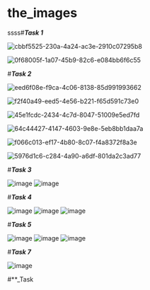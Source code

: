 # the_images

ssss#**_Task 1_**

![cbbf5525-230a-4a24-ac3e-2910c07295b8](https://github.com/varsharao2005/the_images/assets/148563974/eae7e629-377f-4fa4-9a78-3e4de7d29444)

![0f68005f-1a07-45b9-82c6-e084bb6f6c55](https://github.com/varsharao2005/the_images/assets/148563974/f0753b31-83d8-48cf-ba5d-dd125b074aac)

#**_Task 2_**


![eed6f08e-f9ca-4c06-8138-85d991993662](https://github.com/varsharao2005/the_images/assets/148563974/825d20d6-4116-4e55-926f-32f9e40a05c0)

![f2f40a49-eed5-4e56-b221-f65d591c73e0](https://github.com/varsharao2005/the_images/assets/148563974/a8b2e46f-ac88-489a-9879-6c07baef7e64)

![45e1fcdc-2434-4c7d-8047-51009e5ed7fd](https://github.com/varsharao2005/the_images/assets/148563974/d8a0af39-caa2-4485-a2d5-d18898e7bb30)

![64c44427-4147-4603-9e8e-5eb8bb1daa7a](https://github.com/varsharao2005/the_images/assets/148563974/a6385fef-cc4c-45f2-b786-1a7e45c70f21)

![f066c013-ef17-4b80-8c07-f4a8372f8a3e](https://github.com/varsharao2005/the_images/assets/148563974/a9e1b5b6-9639-4cc0-ac4b-e128ecb7fca5)

![5976d1c6-c284-4a90-a6df-801da2c3ad77](https://github.com/varsharao2005/the_images/assets/148563974/9d6ba539-d19b-4829-90b6-abad1d907dd1)


#**_Task 3_**


![image](https://github.com/varsharao2005/the_images/assets/148563974/214af485-52d7-44ec-93b7-31d1c4922472)
![image](https://github.com/varsharao2005/the_images/assets/148563974/f884e0dc-50ec-4094-be0d-f5b3875eb404)


#**_Task 4_**


![image](https://github.com/varsharao2005/the_images/assets/148563974/6f50cac1-6442-4885-8c48-a1bf5093c77e)
![image](https://github.com/varsharao2005/the_images/assets/148563974/b097bd2a-47f2-4984-aeda-45fced411225)
![image](https://github.com/varsharao2005/the_images/assets/148563974/20fdaf33-06ba-41f2-8099-546b9021df80)


#**_Task 5_**


![image](https://github.com/varsharao2005/the_images/assets/148563974/1bf4087a-cd40-4545-894b-9afbdea74d65)
![image](https://github.com/varsharao2005/the_images/assets/148563974/909c3f6d-fe34-4265-82a1-634a35db77cc)
![image](https://github.com/varsharao2005/the_images/assets/148563974/9578532e-673d-4a4d-b6c7-e1862dff6a27)


#**_Task 7_**



![image](https://github.com/varsharao2005/the_images/assets/148563974/3702e31a-40ec-40fb-bf3f-1db6091ef9ae)


#**_Task 





























